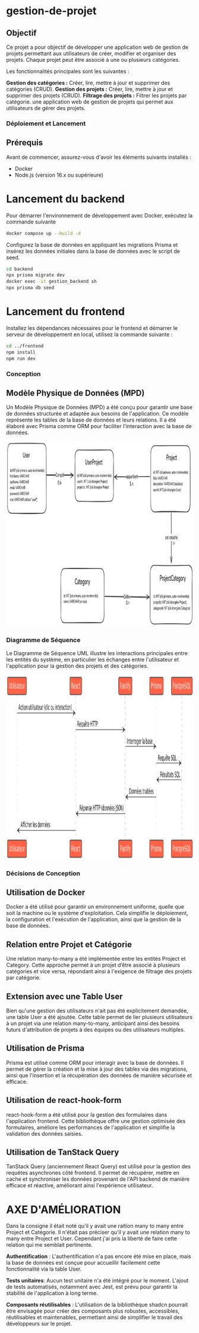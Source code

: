 # gestion-de-projet

## Objectif

Ce projet a pour objectif de développer une application web de gestion de projets permettant aux utilisateurs de créer, modifier et organiser des projets. Chaque projet peut être associé à une ou plusieurs catégories.

Les fonctionnalités principales sont les suivantes :

**Gestion des catégories :** Créer, lire, mettre à jour et supprimer des catégories (CRUD).
**Gestion des projets :** Créer, lire, mettre à jour et supprimer des projets (CRUD).
**Filtrage des projets :** Filtrer les projets par catégorie.
une application web de gestion de projets qui permet aux utilisateurs de gérer des projets.

### Déploiement et Lancement

## Prérequis
Avant de commencer, assurez-vous d'avoir les éléments suivants installés :

 - Docker
 - Node.js (version 16.x ou supérieure)

# Lancement du backend

Pour démarrer l'environnement de développement avec Docker, exécutez la commande suivante
```sh
docker compose up --build -d
```

Configurez la base de données en appliquant les migrations Prisma et insérez les données initiales dans la base de données avec le script de seed.

```sh
cd backend
npx prisma migrate dev
docker exec -it gestion_backend sh
npx prisma db seed
```

# Lancement du frontend

 Installez les dépendances nécessaires pour le frontend et démarrer le serveur de développement en local, utilisez la commande suivante :

```sh
cd ../frontend
npm install
npm run dev
```

### Conception


## Modèle Physique de Données (MPD)
Un Modèle Physique de Données (MPD) a été conçu pour garantir une base de données structurée et adaptée aux besoins de l'application.
Ce modèle représente les tables de la base de données et leurs relations. Il a été élaboré avec Prisma comme ORM pour faciliter l'interaction avec la base de données.

<img src="/frontend/public/assets/images/mpd_gestion_de_projet.png" width="800" height="500" />


### Diagramme de Séquence
Le Diagramme de Séquence UML illustre les interactions principales entre les entités du système, en particulier les échanges entre l'utilisateur et l'application pour la gestion des projets et des catégories.

<img src="/frontend/public/assets/images/diagramme_sequence-gestion_de_projet.png" width="800" height="500" />


### Décisions de Conception


## Utilisation de Docker
Docker a été utilisé pour garantir un environnement uniforme, quelle que soit la machine ou le système d'exploitation. Cela simplifie le déploiement, la configuration et l'exécution de l'application, ainsi que la gestion de la base de données.

## Relation entre Projet et Catégorie
Une relation many-to-many a été implémentée entre les entités Project et Category. Cette approche permet à un projet d’être associé à plusieurs catégories et vice versa, répondant ainsi à l'exigence de filtrage des projets par catégorie.

## Extension avec une Table User
Bien qu'une gestion des utilisateurs n'ait pas été explicitement demandée, une table User a été ajoutée. Cette table permet de lier plusieurs utilisateurs à un projet via une relation many-to-many, anticipant ainsi des besoins futurs d'attribution de projets à des équipes ou des utilisateurs multiples.

## Utilisation de Prisma
Prisma est utilisé comme ORM pour interagir avec la base de données. Il permet de gérer la création et la mise à jour des tables via des migrations, ainsi que l'insertion et la récupération des données de manière sécurisée et efficace.

## Utilisation de react-hook-form
react-hook-form a été utilisé pour la gestion des formulaires dans l'application frontend. Cette bibliothèque offre une gestion optimisée des formulaires, améliore les performances de l'application et simplifie la validation des données saisies.

## Utilisation de TanStack Query
TanStack Query (anciennement React Query) est utilisé pour la gestion des requêtes asynchrones côté frontend. Il permet de récupérer, mettre en cache et synchroniser les données provenant de l'API backend de manière efficace et réactive, améliorant ainsi l'expérience utilisateur.

# AXE D'AMÉLIORATION

Dans la consigne il était noté qu'il y avait une raltion many to many entre Project et Catégorie. Il n'était pas préciser qu'il y avait une relation many to many entre Project et User. Cependant j'ai pris la liberté de faire cette relation qui me semblait pertinente.

**Authentification** : L'authentification n'a pas encore été mise en place, mais la base de données est conçue pour accueillir facilement cette fonctionnalité via la table User.

**Tests unitaires**: Aucun test unitaire n'a été intégré pour le moment. L'ajout de tests automatisés, notamment avec Jest, est prévu pour garantir la stabilité de l'application à long terme.

**Composants réutilisables** : L'utilisation de la bibliothèque shadcn pourrait être envisagée pour créer des composants plus robustes, accessibles, réutilisables et maintenables, permettant ainsi de simplifier le travail des développeurs sur le projet.
